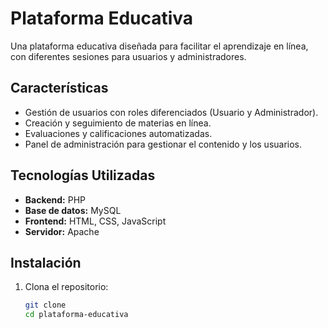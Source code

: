 # Plataforma Educativa

Una plataforma educativa diseñada para facilitar el aprendizaje en línea, con diferentes sesiones para usuarios y administradores.

## Características

- Gestión de usuarios con roles diferenciados (Usuario y Administrador).
- Creación y seguimiento de materias en línea.
- Evaluaciones y calificaciones automatizadas.
- Panel de administración para gestionar el contenido y los usuarios.

## Tecnologías Utilizadas

- **Backend:** PHP
- **Base de datos:** MySQL
- **Frontend:** HTML, CSS, JavaScript
- **Servidor:** Apache

## Instalación

1. Clona el repositorio:
   ```bash
   git clone 
   cd plataforma-educativa

